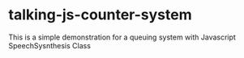 # talking-js-counter-system
This is a simple demonstration for a queuing system with Javascript SpeechSysnthesis Class
